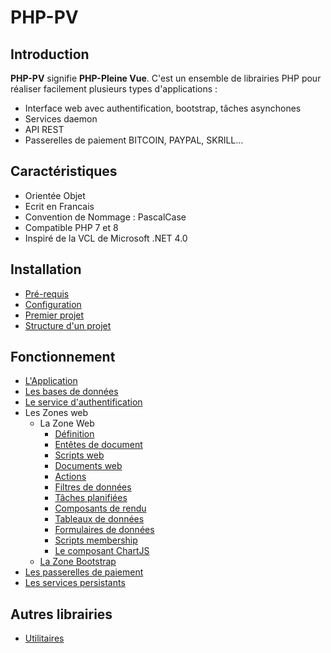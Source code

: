# PHP-PV

## Introduction

**PHP-PV** signifie **PHP-Pleine Vue**. C'est un ensemble de librairies PHP pour réaliser facilement plusieurs types d'applications :
 - Interface web avec authentification, bootstrap, tâches asynchones
 - Services daemon
 - API REST
 - Passerelles de paiement BITCOIN, PAYPAL, SKRILL...

## Caractéristiques

- Orientée Objet
- Ecrit en Francais
- Convention de Nommage : PascalCase
- Compatible PHP 7 et 8
- Inspiré de la VCL de Microsoft .NET 4.0

## Installation

- [Pré-requis](prerequis.md)
- [Configuration](configuration.md)
- [Premier projet](premierprojet.md)
- [Structure d'un projet](structureprojet.md)

## Fonctionnement

- [L'Application](application.md)
- [Les bases de données](commondb.md)
- [Le service d'authentification](membership.md)
- Les Zones web
	- La Zone Web
		- [Définition](zoneweb/zoneweb.md)
		- [Entêtes de document](zoneweb/entetedoc.md)
		- [Scripts web](zoneweb/scripts.md)
		- [Documents web](zoneweb/documents.md)
		- [Actions](zoneweb/actions.md)
		- [Filtres de données](zoneweb/filtresdonnees.md)
		- [Tâches planifiées](zoneweb/taches.md)
		- [Composants de rendu](zoneweb/composants_rendu.md)
		- [Tableaux de données](zoneweb/tableauxdonnees.md)
		- [Formulaires de données](zoneweb/formulairedonnees.md)
		- [Scripts membership](zoneweb/scriptsmembership.md)
		- [Le composant ChartJS](zoneweb/chartjs.md)
	- [La Zone Bootstrap](zonebootstrap.md)
- [Les passerelles de paiement](passerellepaiement.md)
- [Les services persistants](servicespersistants.md)

## Autres librairies

- [Utilitaires](utilitaires.md)